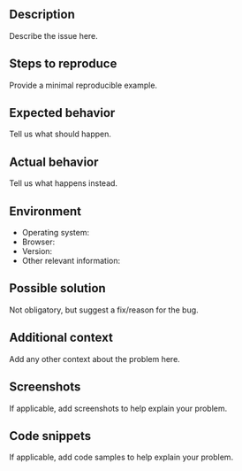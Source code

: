 ## Description
Describe the issue here.

## Steps to reproduce
Provide a minimal reproducible example.

## Expected behavior
Tell us what should happen.

## Actual behavior
Tell us what happens instead.

## Environment
* Operating system:
* Browser:
* Version:
* Other relevant information:

## Possible solution
Not obligatory, but suggest a fix/reason for the bug.

## Additional context
Add any other context about the problem here.

## Screenshots
If applicable, add screenshots to help explain your problem.

## Code snippets
If applicable, add code samples to help explain your problem.